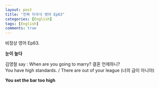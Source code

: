 ```yaml
---
layout: post
title: "진짜 미국식 영어 Ep63"
categories: [English]
tags: [English]
comments: true
---
```


비정상 영어 Ep63.

<b>눈이 높다</b>

김영철 say : When are you going to marry? 결혼 언제하니? <br> 
You have high standards. / There are out of your league &#40;너의 급이 아니야&#41;

<b>You set the bar too high</b>
